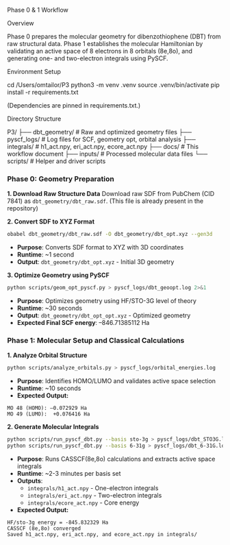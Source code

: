 Phase 0 & 1 Workflow

Overview

Phase 0 prepares the molecular geometry for dibenzothiophene (DBT) from raw structural data.
Phase 1 establishes the molecular Hamiltonian by validating an active space of 8 electrons in 8 orbitals (8e,8o), and generating one- and two-electron integrals using PySCF.

Environment Setup

cd /Users/omtailor/P3
python3 -m venv .venv
source .venv/bin/activate
pip install -r requirements.txt

(Dependencies are pinned in requirements.txt.)

Directory Structure

P3/
├── dbt_geometry/        # Raw and optimized geometry files
├── pyscf_logs/          # Log files for SCF, geometry opt, orbital analysis
├── integrals/           # h1_act.npy, eri_act.npy, ecore_act.npy
├── docs/                # This workflow document
├── inputs/              # Processed molecular data files
└── scripts/             # Helper and driver scripts

### Phase 0: Geometry Preparation

**1. Download Raw Structure Data**
Download raw SDF from PubChem (CID 7841) as `dbt_geometry/dbt_raw.sdf`.
(This file is already present in the repository)

**2. Convert SDF to XYZ Format**
```bash
obabel dbt_geometry/dbt_raw.sdf -O dbt_geometry/dbt_opt.xyz --gen3d
```
- **Purpose**: Converts SDF format to XYZ with 3D coordinates
- **Runtime**: ~1 second
- **Output**: `dbt_geometry/dbt_opt.xyz` - Initial 3D geometry

**3. Optimize Geometry using PySCF**
```bash
python scripts/geom_opt_pyscf.py > pyscf_logs/dbt_geoopt.log 2>&1
```
- **Purpose**: Optimizes geometry using HF/STO-3G level of theory
- **Runtime**: ~30 seconds
- **Output**: `dbt_geometry/dbt_opt_opt.xyz` - Optimized geometry
- **Expected Final SCF energy**: –846.71385112 Ha

### Phase 1: Molecular Setup and Classical Calculations

**1. Analyze Orbital Structure**
```bash
python scripts/analyze_orbitals.py > pyscf_logs/orbital_energies.log
```
- **Purpose**: Identifies HOMO/LUMO and validates active space selection
- **Runtime**: ~10 seconds
- **Expected Output:**
```
MO 48 (HOMO): –0.072929 Ha
MO 49 (LUMO):  +0.076416 Ha
```

**2. Generate Molecular Integrals**
```bash
python scripts/run_pyscf_dbt.py --basis sto-3g > pyscf_logs/dbt_STO3G.log 2>&1
python scripts/run_pyscf_dbt.py --basis 6-31g > pyscf_logs/dbt_6-31G.log 2>&1
```
- **Purpose**: Runs CASSCF(8e,8o) calculations and extracts active space integrals
- **Runtime**: ~2-3 minutes per basis set
- **Outputs**: 
  - `integrals/h1_act.npy` - One-electron integrals
  - `integrals/eri_act.npy` - Two-electron integrals  
  - `integrals/ecore_act.npy` - Core energy
- **Expected Output:**
```
HF/sto-3g energy = -845.832329 Ha
CASSCF (8e,8o) converged
Saved h1_act.npy, eri_act.npy, and ecore_act.npy in integrals/
```
